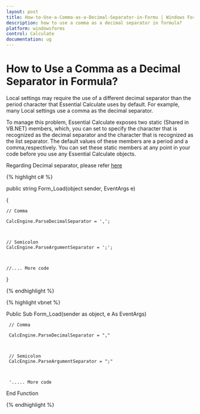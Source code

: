 ```yaml
---
layout: post
title: How-to-Use-a-Comma-as-a-Decimal-Separator-in-Formu | Windows Forms | Syncfusion
description: how to use a comma as a decimal separator in formula?
platform: windowsforms
control: Calculate
documentation: ug
---
```


# How to Use a Comma as a Decimal Separator in Formula?

Local settings may require the use of a different decimal separator than the period character that Essential Calculate uses by default. For example, many Local settings use a comma as the decimal separator.

To manage this problem, Essential Calculate exposes two static (Shared in VB.NET) members, which, you can set to specify the character that is recognized as the decimal separator and the character that is recognized as the list separator. The default values of these members are a period and a comma,respectively. You can set these static members at any point in your code before you use any Essential Calculate objects.

Regarding Decimal separator, please refer [here](https://help.syncfusion.com/windowsforms/calculation-engine/working-with-calcengine#parsedecimalseparator)

{% highlight c# %}




public string Form_Load(object sender, EventArgs e)

{ 



    // Comma

    CalcEngine.ParseDecimalSeparator = ','; 



    // Semicolon
    CalcEngine.ParseArgumentSeparator = ';'; 



    //.... More code

}

{% endhighlight %}

{% highlight vbnet %}




Public Sub Form_Load(sender as object, e As EventArgs)



     // Comma

     CalcEngine.ParseDecimalSeparator = "," 



     // Semicolon
     CalcEngine.ParseArgumentSeparator = ";" 



     '..... More code 

End Function 


{% endhighlight %}
